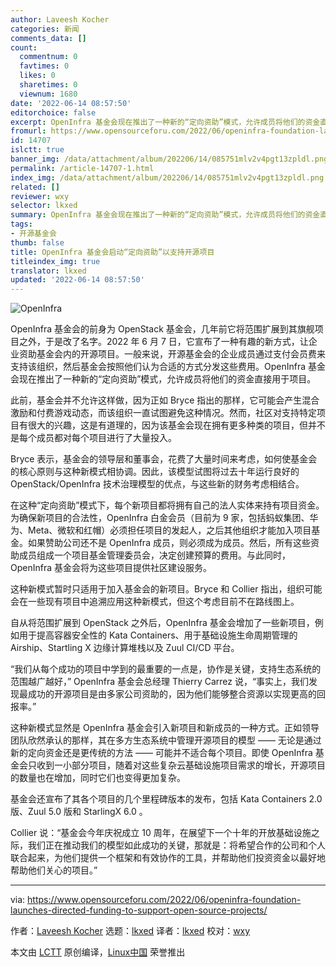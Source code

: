 ```yaml
---
author: Laveesh Kocher
categories: 新闻
comments_data: []
count:
  commentnum: 0
  favtimes: 0
  likes: 0
  sharetimes: 0
  viewnum: 1680
date: '2022-06-14 08:57:50'
editorchoice: false
excerpt: OpenInfra 基金会现在推出了一种新的“定向资助”模式，允许成员将他们的资金直接用于项目。
fromurl: https://www.opensourceforu.com/2022/06/openinfra-foundation-launches-directed-funding-to-support-open-source-projects/
id: 14707
islctt: true
banner_img: /data/attachment/album/202206/14/085751mlv2v4pgt13zpldl.png
permalink: /article-14707-1.html
index_img: /data/attachment/album/202206/14/085751mlv2v4pgt13zpldl.png.thumb.jpg
related: []
reviewer: wxy
selector: lkxed
summary: OpenInfra 基金会现在推出了一种新的“定向资助”模式，允许成员将他们的资金直接用于项目。
tags:
- 开源基金会
thumb: false
title: OpenInfra 基金会启动“定向资助”以支持开源项目
titleindex_img: true
translator: lkxed
updated: '2022-06-14 08:57:50'
---
```


![OpenInfra](/data/attachment/album/202206/14/085751mlv2v4pgt13zpldl.png)


OpenInfra 基金会的前身为 OpenStack 基金会，几年前它将范围扩展到其旗舰项目之外，于是改了名字。2022 年 6 月 7 日，它宣布了一种有趣的新方式，让企业资助基金会内的开源项目。一般来说，开源基金会的企业成员通过支付会员费来支持该组织，然后基金会按照他们认为合适的方式分发这些费用。OpenInfra 基金会现在推出了一种新的“定向资助”模式，允许成员将他们的资金直接用于项目。


此前，基金会并不允许这样做，因为正如 Bryce 指出的那样，它可能会产生混合激励和付费游戏动态，而该组织一直试图避免这种情况。然而，社区对支持特定项目有很大的兴趣，这是有道理的，因为该基金会现在拥有更多种类的项目，但并不是每个成员都对每个项目进行了大量投入。


Bryce 表示，基金会的领导层和董事会，花费了大量时间来考虑，如何使基金会的核心原则与这种新模式相协调。因此，该模型试图将过去十年运行良好的 OpenStack/OpenInfra 技术治理模型的优点，与这些新的财务考虑相结合。


在这种“定向资助”模式下，每个新项目都将拥有自己的法人实体来持有项目资金。为确保新项目的合法性，OpenInfra 白金会员（目前为 9 家，包括蚂蚁集团、华为、Meta、微软和红帽）必须担任项目的发起人，之后其他组织才能加入项目基金。如果赞助公司还不是 OpenInfra 成员，则必须成为成员。然后，所有这些资助成员组成一个项目基金管理委员会，决定创建预算的费用。与此同时，OpenInfra 基金会将为这些项目提供社区建设服务。


这种新模式暂时只适用于加入基金会的新项目。Bryce 和 Collier 指出，组织可能会在一些现有项目中追溯应用这种新模式，但这个考虑目前不在路线图上。


自从将范围扩展到 OpenStack 之外后，OpenInfra 基金会增加了一些新项目，例如用于提高容器安全性的 Kata Containers、用于基础设施生命周期管理的 Airship、Startling X 边缘计算堆栈以及 Zuul CI/CD 平台。


“我们从每个成功的项目中学到的最重要的一点是，协作是关键，支持生态系统的范围越广越好，” OpenInfra 基金会总经理 Thierry Carrez 说，“事实上，我们发现最成功的开源项目是由多家公司资助的，因为他们能够整合资源以实现更高的回报率。”


这种新模式显然是 OpenInfra 基金会引入新项目和新成员的一种方式。正如领导团队欣然承认的那样，其在多方生态系统中管理开源项目的模型 —— 无论是通过新的定向资金还是更传统的方法 —— 可能并不适合每个项目。即使 OpenInfra 基金会只收到一小部分项目，随着对这些复杂云基础设施项目需求的增长，开源项目的数量也在增加，同时它们也变得更加复杂。


基金会还宣布了其各个项目的几个里程碑版本的发布，包括 Kata Containers 2.0 版、Zuul 5.0 版和 StarlingX 6.0 。


Collier 说：“基金会今年庆祝成立 10 周年，在展望下一个十年的开放基础设施之际，我们正在推动我们的模型如此成功的关键，那就是：将希望合作的公司和个人联合起来，为他们提供一个框架和有效协作的工具，并帮助他们投资资金以最好地帮助他们关心的项目。”




---


via: <https://www.opensourceforu.com/2022/06/openinfra-foundation-launches-directed-funding-to-support-open-source-projects/>


作者：[Laveesh Kocher](https://www.opensourceforu.com/author/laveesh-kocher/) 选题：[lkxed](https://github.com/lkxed) 译者：[lkxed](https://github.com/lkxed) 校对：[wxy](https://github.com/wxy)


本文由 [LCTT](https://github.com/LCTT/TranslateProject) 原创编译，[Linux中国](https://linux.cn/) 荣誉推出